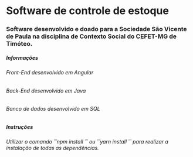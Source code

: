 # Software de controle de estoque

### Software desenvolvido e doado para a Sociedade São Vicente de Paula na disciplina de Contexto Social do CEFET-MG de Timóteo.

##### **Informações**

###### Front-End desenvolvido em Angular

###### Back-End desenvolvido em Java

###### Banco de dados desenvolvido em SQL

##### **Instruções**

###### Utilizar o comando ´´´npm install ´´´ ou ´´´yarn install ´´´ para realizar a instalação de todas as dependências.
